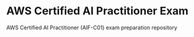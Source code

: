 # AWS Certified AI Practitioner Exam
 AWS Certified AI Practitioner (AIF-C01) exam preparation repository
